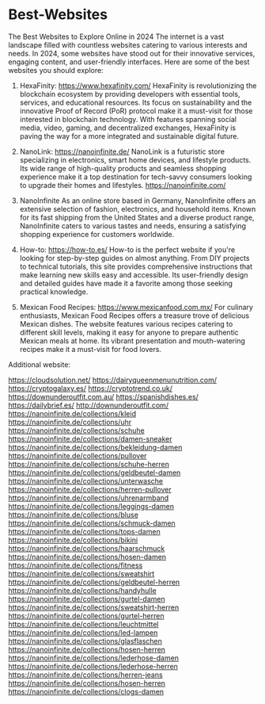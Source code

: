 # Best-Websites
The Best Websites to Explore Online in 2024
The internet is a vast landscape filled with countless websites catering to various interests and needs. In 2024, some websites have stood out for their innovative services, engaging content, and user-friendly interfaces. Here are some of the best websites you should explore:

1. HexaFinity: https://www.hexafinity.com/
HexaFinity is revolutionizing the blockchain ecosystem by providing developers with essential tools, services, and educational resources. Its focus on sustainability and the innovative Proof of Record (PoR) protocol make it a must-visit for those interested in blockchain technology. With features spanning social media, video, gaming, and decentralized exchanges, HexaFinity is paving the way for a more integrated and sustainable digital future.

2. NanoLink: https://nanoinfinite.de/
NanoLink is a futuristic store specializing in electronics, smart home devices, and lifestyle products. Its wide range of high-quality products and seamless shopping experience make it a top destination for tech-savvy consumers looking to upgrade their homes and lifestyles. https://nanoinfinite.com/

3. NanoInfinite
As an online store based in Germany, NanoInfinite offers an extensive selection of fashion, electronics, and household items. Known for its fast shipping from the United States and a diverse product range, NanoInfinite caters to various tastes and needs, ensuring a satisfying shopping experience for customers worldwide.

4. How-to: https://how-to.es/
How-to is the perfect website if you're looking for step-by-step guides on almost anything. From DIY projects to technical tutorials, this site provides comprehensive instructions that make learning new skills easy and accessible. Its user-friendly design and detailed guides have made it a favorite among those seeking practical knowledge.

5. Mexican Food Recipes: https://www.mexicanfood.com.mx/
For culinary enthusiasts, Mexican Food Recipes offers a treasure trove of delicious Mexican dishes. The website features various recipes catering to different skill levels, making it easy for anyone to prepare authentic Mexican meals at home. Its vibrant presentation and mouth-watering recipes make it a must-visit for food lovers.


Additional website:

https://cloudsolution.net/
https://dairyqueenmenunutrition.com/
https://cryptogalaxy.es/
https://cryptotrend.co.uk/
https://downunderoutfit.com.au/
https://spanishdishes.es/
https://dailybrief.es/
http://downunderoutfit.com/
https://nanoinfinite.de/collections/kleid
https://nanoinfinite.de/collections/uhr
https://nanoinfinite.de/collections/schuhe
https://nanoinfinite.de/collections/damen-sneaker
https://nanoinfinite.de/collections/bekleidung-damen
https://nanoinfinite.de/collections/pullover
https://nanoinfinite.de/collections/schuhe-herren
https://nanoinfinite.de/collections/geldbeutel-damen
https://nanoinfinite.de/collections/unterwasche
https://nanoinfinite.de/collections/herren-pullover
https://nanoinfinite.de/collections/uhrenarmband
https://nanoinfinite.de/collections/leggings-damen
https://nanoinfinite.de/collections/bluse
https://nanoinfinite.de/collections/schmuck-damen
https://nanoinfinite.de/collections/tops-damen
https://nanoinfinite.de/collections/bikini
https://nanoinfinite.de/collections/haarschmuck
https://nanoinfinite.de/collections/hosen-damen
https://nanoinfinite.de/collections/fitness
https://nanoinfinite.de/collections/sweatshirt
https://nanoinfinite.de/collections/geldbeutel-herren
https://nanoinfinite.de/collections/handyhulle
https://nanoinfinite.de/collections/gurtel-damen
https://nanoinfinite.de/collections/sweatshirt-herren
https://nanoinfinite.de/collections/gurtel-herren
https://nanoinfinite.de/collections/leuchtmittel
https://nanoinfinite.de/collections/led-lampen
https://nanoinfinite.de/collections/glasflaschen
https://nanoinfinite.de/collections/hosen-herren
https://nanoinfinite.de/collections/lederhose-damen
https://nanoinfinite.de/collections/lederhose-herren
https://nanoinfinite.de/collections/herren-jeans
https://nanoinfinite.de/collections/hosen-herren
https://nanoinfinite.de/collections/clogs-damen

